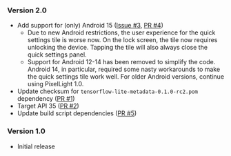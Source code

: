 <!--
    When adding new changelog entries, use [Issue #0] to link to issues and
    [PR #0] to link to pull requests. Then run:

        ./gradlew changelogUpdateLinks

    to update the actual links at the bottom of the file.
-->

### Version 2.0

* Add support for (only) Android 15 ([Issue #3], [PR #4])
    * Due to new Android restrictions, the user experience for the quick settings tile is worse now. On the lock screen, the tile now requires unlocking the device. Tapping the tile will also always close the quick settings panel.
    * Support for Android 12-14 has been removed to simplify the code. Android 14, in particular, required some nasty workarounds to make the quick settings tile work well. For older Android versions, continue using PixelLight 1.0.
* Update checksum for `tensorflow-lite-metadata-0.1.0-rc2.pom` dependency ([PR #1])
* Target API 35 ([PR #2])
* Update build script dependencies ([PR #5])

### Version 1.0

* Initial release

<!-- Do not manually edit the lines below. Use `./gradlew changelogUpdateLinks` to regenerate. -->
[Issue #3]: https://github.com/chenxiaolong/PixelLight/issues/3
[PR #1]: https://github.com/chenxiaolong/PixelLight/pull/1
[PR #2]: https://github.com/chenxiaolong/PixelLight/pull/2
[PR #4]: https://github.com/chenxiaolong/PixelLight/pull/4
[PR #5]: https://github.com/chenxiaolong/PixelLight/pull/5
